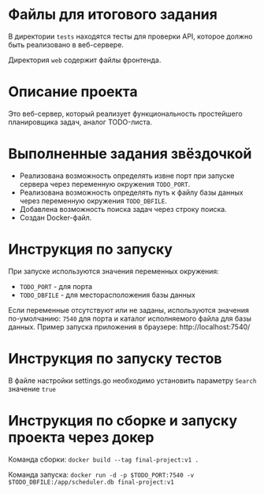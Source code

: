 # Файлы для итогового задания

В директории `tests` находятся тесты для проверки API, которое должно быть реализовано в веб-сервере.

Директория `web` содержит файлы фронтенда.

# Описание проекта
Это веб-сервер, который реализует функциональность простейшего планировщика задач, аналог TODO-листа.

# Выполненные задания звёздочкой

- Реализована возможность определять извне порт при запуске сервера через переменную окружения `TODO_PORT`.
- Реализована возможность определять путь к файлу базы данных через переменную окружения `TODO_DBFILE`.
- Добавлена возможность поиска задач через строку поиска.
- Создан Docker-файл.

# Инструкция по запуску

При запуске используются значения переменных окружения:
- `TODO_PORT` - для порта
- `TODO_DBFILE` - для месторасположения базы данных

Если переменные отсутствуют или не заданы, используются значения по-умолчанию: `7540` для порта и каталог исполняемого файла для базы данных.
Пример запуска приложения в браузере: http://localhost:7540/

# Инструкция по запуску тестов
В файле настройки settings.go необходимо установить параметру `Search` значение `true`

# Инструкция по сборке и запуску проекта через докер
Команда сборки:
`docker build --tag final-project:v1 .`

Команда запуска:
`docker run -d -p $TODO_PORT:7540 -v $TODO_DBFILE:/app/scheduler.db final-project:v1`